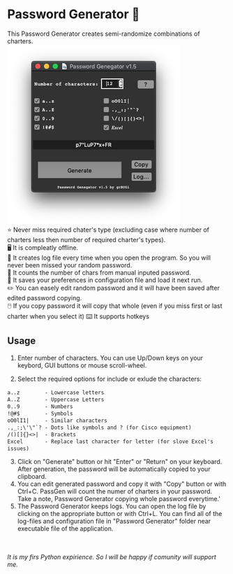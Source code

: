 # Password Generator 🔑

This Password Generator creates semi-randomize combinations of charters.
<br>
![Screenshot](/screenshot.png)<br>
⭐ Never miss required chater's type (excluding case where number of charters less then number of required charter's types).<br>
🖥️ It is compleatly offline.<br>
📜 It creates log file every time when you open the program. So you will never been missed your random password.<br>
🧮 It counts the number of chars from manual inputed password.<br>
💾 It saves your preferences in configuration file and load it next run.<br>
✏️ You can easely edit random password and it will have been saved after edited password copying.<br>
🖱️ If you copy password it will copy that whole (even if you miss first or last charter when you select it)
⌨️ It supports hotkeys

## Usage
1. Enter number of characters. You can use Up/Down keys on your keybord, GUI buttons or mouse scroll-wheel.<br>

2. Select the required options for include or exlude the characters:

```
a..z        - Lowercase letters
A..Z        - Uppercase Letters
0..9        - Numbers
!@#$        - Symbols
oO0lI1|     - Similar characters
.,_:;\'\"`? - Dots like symbols and ? (for Cisco equipment)
/()[]{}<>|  - Brackets
Excel       - Replace last character for letter (for slove Excel's issues)
```

3. Click on "Generate" button or hit "Enter" or "Return" on your keyboard.<br>
After generation, the password will be automatically copied to your clipboard.
4. You can edit generated password and copy it with "Copy" button or with Ctrl+C. PassGen will count the numer of charters in your password. Take a note, Password Generator copying whole password everytime.'
5. The Password Generator keeps logs. You can open the log file by clicking on the appropriate button or with Ctrl+L.
You can find all of the log-files and configuration file in "Password Generator" folder near executable file of the application.

<br><br>
_It is my firs Python expirience. So I will be happy if comunity will support me._

